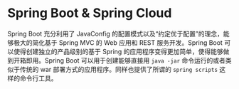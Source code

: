 # Spring Boot & Spring Cloud

Spring Boot 充分利用了 JavaConfig 的配置模式以及“约定优于配置”的理念，能够极大的简化基于 Spring MVC 的 Web 应用和 REST 服务开发。Spring Boot 可以使得创建独立的产品级别的基于 Spring 的应用程序变得更加简单，使得能够做到开箱即用。Spring Boot 可以用于创建能够直接用 `java -jar` 命令运行的或者类似于传统的 war 部署方式的应用程序。同样也提供了所谓的 `spring scripts` 这样的命令行工具。
